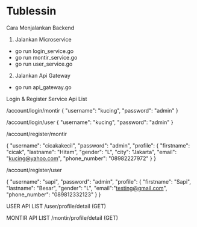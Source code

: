 # Tublessin

Cara Menjalankan Backend
1. Jalankan Microservice
- go run login_service.go
- go run montir_service.go
- go run user_service.go
2. Jalankan Api Gateway
- go run api_gateway.go

Login & Register Service Api List

/account/login/montir
{
    "username": "kucing",
    "password": "admin"
}

/account/login/user
{
    "username": "kucing",
    "password": "admin"
}

/account/register/montir

{
    "username": "cicakakecil",
    "password": "admin",
    "profile": {
        "firstname": "cicak",
        "lastname": "Hitam",
        "gender": "L",
        "city": "Jakarta",
        "email": "kucing@yahoo.com",
        "phone_number": "08982227972"
    }
}

/account/register/user

{
    "username": "sapi",
    "password": "admin",
    "profile": {
        "firstname": "Sapi",
        "lastname": "Besar",
        "gender": "L",
        "email":"testing@gmail.com",
        "phone_number": "089812332123"
    }
}

USER API LIST
/user/profile/detail (GET)

MONTIR API LIST
/montir/profile/detail (GET)
